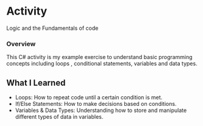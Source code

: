 # Activity 

Logic and the Fundamentals of code

### Overview

This C# activity is my example exercise to understand basic programming concepts including loops , conditional statements, variables and data types.

## What I Learned
- Loops: How to repeat code until a certain condition is met.
- If/Else Statements: How to make decisions based on conditions.
- Variables & Data Types: Understanding how to store and manipulate different types of data in variables.
